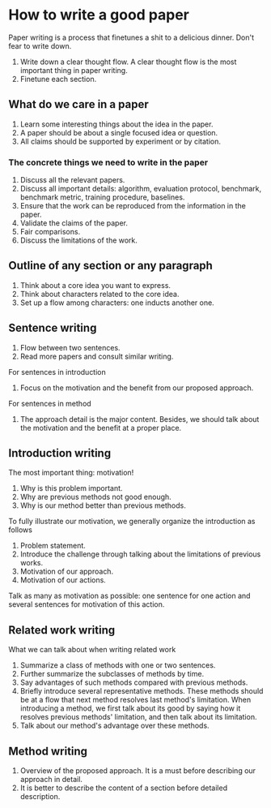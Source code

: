 # How to write a good paper

Paper writing is a process that finetunes a shit to a delicious dinner. Don't fear to write down.

1. Write down a clear thought flow. A clear thought flow is the most important thing in paper writing.
2. Finetune each section.

## What do we care in a paper

1. Learn some interesting things about the idea in the paper.
2. A paper should be about a single focused idea or question.
3. All claims should be supported by experiment or by citation.

### The concrete things we need to write in the paper

1. Discuss all the relevant papers.
2. Discuss all important details: algorithm, evaluation protocol, benchmark, benchmark metric, training procedure, baselines.
3. Ensure that the work can be reproduced from the information in the paper.
4. Validate the claims of the paper.
5. Fair comparisons.
6. Discuss the limitations of the work.

## Outline of any section or any paragraph

1. Think about a core idea you want to express.
2. Think about characters related to the core idea.
3. Set up a flow among characters: one inducts another one.

## Sentence writing

1. Flow between two sentences.
2. Read more papers and consult similar writing.

For sentences in introduction

1. Focus on the motivation and the benefit from our proposed approach.

For sentences in method

1. The approach detail is the major content. Besides, we should talk about the motivation and the benefit at a proper place.

## Introduction writing

The most important thing: motivation!

1. Why is this problem important.
2. Why are previous methods not good enough.
3. Why is our method better than previous methods.

To fully illustrate our motivation, we generally organize the introduction as follows

1. Problem statement.
2. Introduce the challenge through talking about the limitations of previous works.
3. Motivation of our approach.
4. Motivation of our actions.

Talk as many as motivation as possible: one sentence for one action and several sentences for motivation of this action.

## Related work writing

What we can talk about when writing related work

1. Summarize a class of methods with one or two sentences.
2. Further summarize the subclasses of methods by time.
3. Say advantages of such methods compared with previous methods.
4. Briefly introduce several representative methods. These methods should be at a flow that next method resolves last method's limitation. When introducing a method, we first talk about its good by saying how it resolves previous methods' limitation, and then talk about its limitation.
5. Talk about our method's advantage over these methods.

## Method writing

1. Overview of the proposed approach. It is a must before describing our approach in detail.
2. It is better to describe the content of a section before detailed description.
